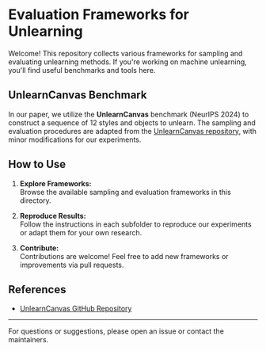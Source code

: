 # Evaluation Frameworks for Unlearning

Welcome! This repository collects various frameworks for sampling and evaluating unlearning methods. If you're working on machine unlearning, you'll find useful benchmarks and tools here.

## UnlearnCanvas Benchmark

In our paper, we utilize the **UnlearnCanvas** benchmark (NeurIPS 2024) to construct a sequence of 12 styles and objects to unlearn. The sampling and evaluation procedures are adapted from the [UnlearnCanvas repository](https://github.com/OPTML-Group/UnlearnCanvas), with minor modifications for our experiments.

## How to Use

1. **Explore Frameworks:**  
    Browse the available sampling and evaluation frameworks in this directory.

2. **Reproduce Results:**  
    Follow the instructions in each subfolder to reproduce our experiments or adapt them for your own research.

3. **Contribute:**  
    Contributions are welcome! Feel free to add new frameworks or improvements via pull requests.

## References

- [UnlearnCanvas GitHub Repository](https://github.com/OPTML-Group/UnlearnCanvas)
---

For questions or suggestions, please open an issue or contact the maintainers.